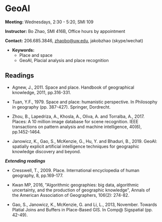 # GeoAI

**Meeting:** Wednesdays, 2:30 - 5:20, SMI 109

**Instructor:** Bo Zhao, SMI 416B, Office hours by appointment

**Contact:** 206.685.3846, zhaobo@uw.edu, jakobzhao (skype/wechat)

- **Keywords:**
  - Place and space
  - GeoAI, Placial analysis and place recognition

## Readings

* Agnew, J., 2011. Space and place. Handbook of geographical knowledge, 2011, pp.316-331.

* Tuan, Y.F., 1979. Space and place: humanistic perspective. In Philosophy in geography (pp. 387-427). Springer, Dordrecht.

* Zhou, B., Lapedriza, A., Khosla, A., Oliva, A. and Torralba, A., 2017. Places: A 10 million image database for scene recognition. IEEE transactions on pattern analysis and machine intelligence, 40(6), pp.1452-1464.

* Janowicz, K., Gao, S., McKenzie, G., Hu, Y. and Bhaduri, B., 2019. GeoAI: spatially explicit artificial intelligence techniques for geographic knowledge discovery and beyond.

***Extending readings***

* Cresswell, T., 2009. Place. International encyclopedia of human geography, 8, pp.169-177.

* Kwan MP, 2016, "Algorithmic geographies: big data, algorithmic uncertainty, and the production of geographic knowledge", Annals of the American Association of Geographers, 106(2): 274-82.

* Gao, S., Janowicz, K., McKenzie, G. and Li, L., 2013, November. Towards Platial Joins and Buffers in Place-Based GIS. In Comp@ Sigspatial (pp. 42-49).
